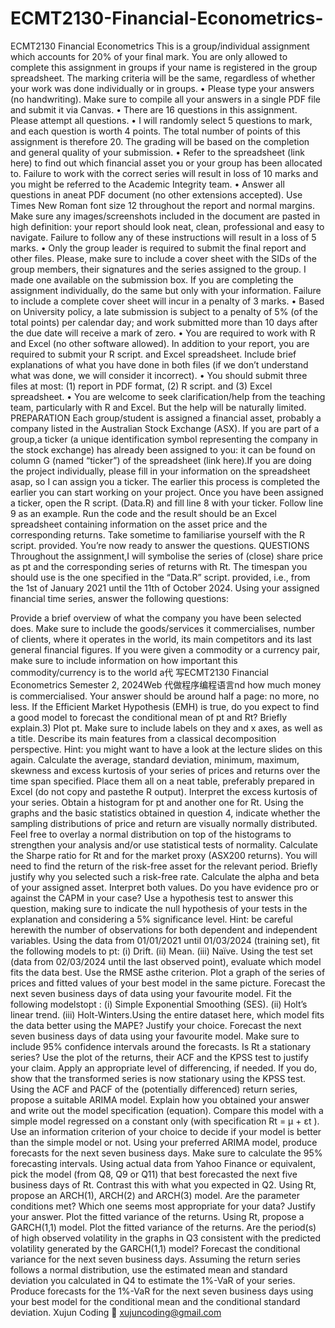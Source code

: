 # ECMT2130-Financial-Econometrics-
ECMT2130 Financial Econometrics 
 This is a group/individual assignment which accounts for 20% of your final mark. You are only allowed to complete this assignment in groups if your name is registered in the group spreadsheet. The marking criteria will be the same, regardless of whether your work was done individually or   in groups. •    Please type your answers (no handwriting). Make sure to compile all your answers in a single PDF file and submit it via Canvas. •    There are 16 questions in this assignment. Please attempt all questions. •    I will randomly select 5 questions to mark, and each question is worth 4 points. The total number of points of this assignment is therefore 20. The grading will be based on the completion and general quality of your submission. •    Refer to the spreadsheet (link here) to find out which financial asset you or your group has been  allocated to. Failure to work with the correct series will result in loss of 10 marks and you might be referred to the Academic Integrity team. •    Answer all questions in aneat PDF document (no other extensions accepted). Use Times New Roman font size 12 throughout the report and normal margins. Make sure any images/screenshots included in the document are pasted in high definition: your report should look neat, clean, professional and easy to navigate. Failure to follow any of these instructions will result in a loss of 5 marks. •    Only the group leader is required to submit the final report and other files. Please, make sure to include a cover sheet with the SIDs of the group members, their signatures and the series assigned to the group. I made one available on the submission box. If you are completing the assignment individually, do the same but only with your information. Failure to include a complete cover sheet will incur in a penalty of 3 marks. •    Based on University policy, a late submission is subject to a penalty of 5% (of the total points) per calendar day; and work submitted more than 10 days after the due date will receive a mark of zero. •    You are required to work with R and Excel (no other software allowed). In addition to your report, you are required to submit your R script. and Excel spreadsheet. Include brief explanations of what you have done in both files (if we don’t understand what was done, we will consider it incorrect). •    You should submit three files at most: (1) report in PDF format, (2) R script. and (3) Excel spreadsheet. •    You are welcome to seek clarification/help from the teaching team, particularly with R and Excel. But the help will be naturally limited. PREPARATION Each group/student is assigned a financial asset, probably a company listed in the Australian Stock Exchange (ASX). If you are part of a group,a ticker (a unique identification symbol representing the company in the stock exchange) has already been assigned to you: it can be found on column G (named “ticker”) of the spreadsheet (link here).If you are doing the project individually, please fill in your information on the spreadsheet asap, so I can assign you a ticker. The earlier this process is completed the earlier you can  start working on your project. Once you have been assigned a ticker, open the R script. (Data.R) and fill line 8 with your ticker. Follow line 9 as an example. Run the code and the result should be an Excel spreadsheet containing information on the asset price and the corresponding returns. Take sometime to familiarise yourself with the R script. provided. You’re now ready to answer the questions. QUESTIONS Throughout the assignment,I will symbolise the series of (close) share price as pt  and the corresponding series of returns with Rt. The timespan you should use is the one specified in  the “Data.R” script. provided, i.e., from the 1st  of January 2021 until the 11th  of October 2024. Using your assigned financial time series, answer the following questions:

Provide a brief overview of what the company you have been selected does. Make sure to include the goods/services it commercialises, number of clients, where it operates in the world, its main competitors and its last general financial figures. If you were given a commodity or a currency pair, make sure to include information on how important this commodity/currency is to the world a代 写ECMT2130 Financial Econometrics Semester 2, 2024Web 代做程序编程语言nd how much money is commercialised. Your answer should be around half a page: no more, no less.
If the Efficient Market Hypothesis (EMH) is true, do you expect to find a good model to forecast the conditional mean of pt  and Rt? Briefly explain.3) Plot pt. Make sure to include labels on they and x axes, as well as a title. Describe its  main features from a classical decomposition perspective. Hint: you might want to have a look at the lecture slides on this again.
Calculate the average, standard deviation, minimum, maximum, skewness and excess kurtosis of your series of prices and returns over the time span specified. Place them all on a neat table, preferably prepared in Excel (do not copy and pastethe R output). Interpret the excess kurtosis of your series.
Obtain a histogram for pt and another one for Rt. Using the graphs and the basic statistics obtained in question 4, indicate whether the sampling distributions of price and return are visually normally distributed. Feel free to overlay a normal distribution on top of the histograms to strengthen your analysis and/or use statistical tests of normality.
Calculate the Sharpe ratio for Rt and for the market proxy (ASX200 returns). You will need to find the return of the risk-free asset for the relevant period. Briefly justify why you selected such a risk-free rate.
Calculate the alpha and beta of your assigned asset. Interpret both values. Do you have evidence pro or against the CAPM in your case? Use a hypothesis test to answer this question, making sure to indicate the null hypothesis of your tests in the explanation and considering a 5% significance level. Hint: be careful herewith the number of observations for both dependent and independent variables.
Using the data from 01/01/2021 until 01/03/2024 (training set), fit the following models to pt: (i) Drift. (ii) Mean. (iii) Naïve. Using the test set (data from 02/03/2024 until the last observed point), evaluate which model  fits the data best. Use the RMSE asthe criterion. Plot a graph of the series of prices and fitted values of your best model in the same picture. Forecast the next seven business days of data using your favourite model.
Fit the following modelstopt : (i) Simple Exponential Smoothing (SES). (ii) Holt’s linear trend. (iii) Holt-Winters.Using the entire dataset here, which model fits the data better using the MAPE? Justify your choice. Forecast the next seven business days of data using your favourite model. Make sure to include 95% confidence intervals around the forecasts.
Is Rt  a stationary series? Use the plot of the returns, their ACF and the KPSS test to justify your claim. Apply an appropriate level of differencing, if needed. If you do, show that the transformed series is now stationary using the KPSS test.
Using the ACF and PACF of the (potentially differenced) return series, propose a suitable ARIMA model. Explain how you obtained your answer and write out the model specification (equation). Compare this model with a simple model regressed on a constant only (with specification Rt  = μ + εt ). Use an information criterion of your choice to decide if your model is better than the simple model or not.
Using your preferred ARIMA model, produce forecasts for the next seven business days. Make sure to calculate the 95% forecasting intervals.
Using actual data from Yahoo Finance or equivalent, pick the model (from Q8, Q9 or Q11) that best forecasted the next five business days of Rt. Contrast this with what you expected in Q2.
Using Rt, propose an ARCH(1), ARCH(2) and ARCH(3) model. Are the parameter conditions met? Which one seems most appropriate for your data? Justify your answer. Plot the fitted variance of the returns.
Using Rt, propose a GARCH(1,1) model. Plot the fitted variance of the returns. Are the period(s) of high observed volatility in the graphs in Q3 consistent with the predicted volatility generated by the GARCH(1,1) model? Forecast the conditional variance for the next seven business days.
Assuming the return series follows a normal distribution, use the estimated mean and standard deviation you calculated in Q4 to estimate the 1%-VaR of your series. Produce forecasts for the 1%-VaR for the next seven business days using your best model for the conditional mean and the conditional standard deviation.
     Xujun Coding 📧 xujuncoding@gmail.com
